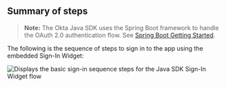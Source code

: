 ## Summary of steps

> **Note:** The Okta Java SDK uses the Spring Boot framework to handle the OAuth 2.0 authentication flow. See [Spring Boot Getting Started](https://spring.io/guides/gs/spring-boot/).

The following is the sequence of steps to sign in to the app using the embedded Sign-In Widget:

<div class="common-image-format">

![Displays the basic sign-in sequence steps for the Java SDK Sign-In Widget flow](/img/oie-embedded-sdk/oie-embedded-widget-use-case-sign-in-java.png)

</div>
